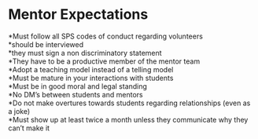 # Mentor Expectations
 *Must follow all SPS codes of conduct regarding volunteers<br/>
 *should be interviewed<br/>
 *they must sign a non discriminatory statement<br/>
 *They have to be a productive member of the mentor team<br/>
 *Adopt a teaching model instead of a telling model<br/>
 *Must be mature in your interactions with students<br/>
 *Must be in good moral and legal standing<br/>
 *No DM’s between students and mentors <br/>
 *Do not make overtures towards students regarding relationships (even as a joke)<br/>
 *Must show up at least twice a month unless they communicate why they can’t make it<br/>
